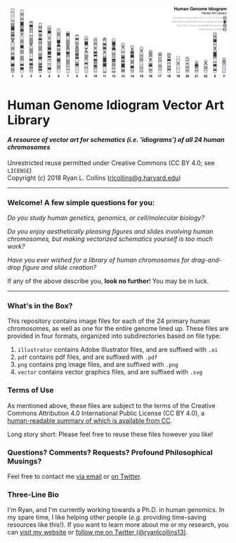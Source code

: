 ![Human Genome Idiogram](https://github.com/RCollins13/HumanIdiogramLibrary/blob/master/png/human_genome_idiogram.png "Human Genome Idiogram")  
# Human Genome Idiogram Vector Art Library
#### *A resource of vector art for schematics (*i.e.* 'idiograms') of all 24 human chromosomes*  
  

Unrestricted reuse permitted under Creative Commons (CC BY 4.0; see `LICENSE`)  
Copyright (c) 2018 Ryan L. Collins (<rlcollins@g.harvard.edu>)  


---  


### Welcome! A few simple questions for you:

*Do you study human genetics, genomics, or cell/molecular biology?*

*Do you enjoy aesthetically pleasing figures and slides involving human chromosomes, but making vectorized schematics yourself is too much work?*  

*Have you ever wished for a library of human chromosomes for drag-and-drop figure and slide creation?*  

If any of the above describe you, **look no further**!  You may be in luck.  


---  
### What's in the Box?  
  

This repository contains image files for each of the 24 primary human chromosomes, as well as one for the entire genome lined up.  These files are provided in four formats, organized into subdirectories based on file type:  
1. `illustrator` contains Adobe Illustrator files, and are suffixed with `.ai`
2. `pdf` contains pdf files, and are suffixed with `.pdf`  
3. `png` contains png image files, and are suffixed with `.png`
4. `vector` contains vector graphics files, and are suffixed with `.svg`  
  
  
### Terms of Use  
As mentioned above, these files are subject to the terms of the Creative Commons Attribution 4.0 International Public License (CC BY 4.0), a [human-readable summary of which is available from CC](https://creativecommons.org/licenses/by/4.0/).  
  
Long story short: Please feel free to reuse these files however you like!  
  
  
### Questions? Comments? Requests? Profound Philosophical Musings?
Feel free to contact me [via email](mailto:rlcollins@g.harvard.edu) or [on Twitter](https://twitter.com/ryanlcollins13).

### Three-Line Bio
I'm Ryan, and I'm currently working towards a Ph.D. in human genomics. In my spare time, I like helping other people (*e.g.* providing time-saving resources like this!). If you want to learn more about me or my research, you can [visit my website](http://ryanlcollins.com) or [follow me on Twitter (@ryanlcollins13)](https://twitter.com/ryanlcollins13).
  